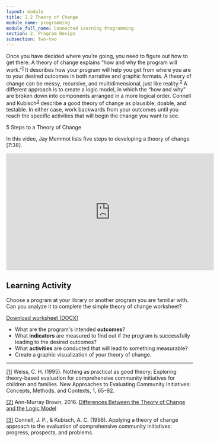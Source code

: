 ```yaml
---
layout: module
title: 2.2 Theory of Change
module_name: programming
module_full_name: Connected Learning Programming
section: 2. Program Design
subsection: two-two
---
```


Once you have decided where you’re going, you need to figure out how to get there. A theory of change explains “how and why the program will work.”<sup><a href="#1" name="1A">1</a></sup>  It describes how your program will help you get from where you are to your desired outcomes in both narrative and graphic formats. A theory of change can be messy, recursive, and multidimensional, just like reality.<sup><a href="#2" name="2A">2</a></sup>  A different approach is to create a logic model, in which the “how and why” are broken down into components arranged in a more logical order. Connell and Kubisch<sup><a href="#3" name="3A">3</a></sup> describe a good theory of change as plausible, doable, and testable. In either case, work backwards from your outcomes until you reach the specific activities that will begin the change you want to see.

<div class="explanatory">
	<p class="box-title">5 Steps to a Theory of Change</p>
<p>In this video, Jay Memmot lists five steps to developing a theory of change [7:38].</p>
<iframe width="560" height="315" src="https://www.youtube.com/embed/jiA0xO_HGNw" frameborder="0" allow="autoplay; encrypted-media" allowfullscreen></iframe>
</div>

## Learning Activity
Choose a program at your library or another program you are familiar with. Can you analyze it to complete the simple theory of change worksheet? 

[Download worksheet (DOCX)](docs/activity_2_2.docx)

- What are the program's intended **outcomes**?
- What **indicators** are measured to find out if the program is successfully leading to the desired outcomes? 
- What **activities** are conducted that will lead to something measurable?
- Create a graphic visualization of your theory of change. 

-----

<a href="#1A" name="1">[1]</a> Weiss, C. H. (1995). Nothing as practical as good theory: Exploring theory-based evaluation for comprehensive community initiatives for children and families. New Approaches to Evaluating Community Initiatives: Concepts, Methods, and Contexts, 1, 65–92.

<a href="#2A" name="2">[2]</a> Ann-Murray Brown, 2016. [Differences Between the Theory of Change and the Logic Model](https://www.annmurraybrown.com/single-post/2016/03/20/Theory-of-Change-vsThe-Logic-Model-Never-Be-Confused-Again)

<a href="#3A" name="3">[3]</a> Connell, J. P., & Kubisch, A. C. (1998). Applying a theory of change approach to the evaluation of comprehensive community initiatives: progress, prospects, and problems.